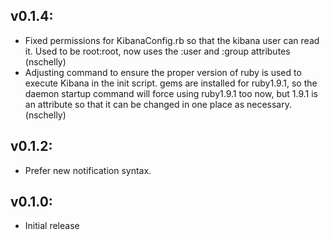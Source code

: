 ## v0.1.4:

* Fixed permissions for KibanaConfig.rb so that the kibana user can read it.
  Used to be root:root, now uses the :user and :group attributes (nschelly)
* Adjusting command to ensure the proper version of ruby is used to execute
  Kibana in the init script.  gems are installed for ruby1.9.1, so the daemon
  startup command will force using ruby1.9.1 too now, but 1.9.1 is an attribute
  so that it can be changed in one place as necessary. (nschelly)

## v0.1.2:

* Prefer new notification syntax.

## v0.1.0:

* Initial release
